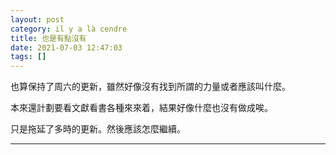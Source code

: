 ```yaml
---
layout: post
category: il y a là cendre
title: 也是有點沒有
date: 2021-07-03 12:47:03
tags: []
---
```


也算保持了周六的更新，雖然好像沒有找到所謂的力量或者應該叫什麼。

本來還計劃要看文獻看書各種來來着，結果好像什麼也沒有做成唉。

只是拖延了多時的更新。然後應該怎麼繼續。

-------





